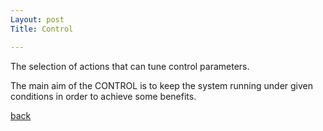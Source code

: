 ```yaml
---
Layout: post
Title: Control

---
```




The selection of actions that can tune control parameters.

The main aim of the CONTROL is to keep the system running under given conditions in order to achieve some benefits.

[back](./docs/glossary/)
